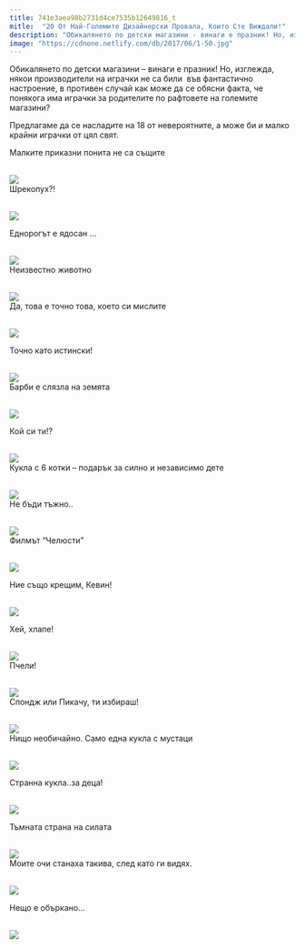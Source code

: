 ```yaml
---
title: 741e3aea98b2731d4ce7535b12649816_t
mitle:  "20 От Най-Големите Дизайнерски Провала, Които Сте Виждали!"
description: "Обикалянето по детски магазини - винаги е празник! Но, изглежда, някои производители на играчки не са били  във фантастично настроение, в противен случай как може да"
image: "https://cdnone.netlify.com/db/2017/06/1-50.jpg"
---
```


 <p>Обикалянето по детски магазини – винаги е празник! Но, изглежда, някои производители на играчки не са били  във фантастично настроение, в противен случай как може да се обясни факта, че понякога има играчки за родителите по рафтовете на големите магазини?</p>      <p>Предлагаме да се насладите на 18 от невероятните, а може би и малко крайни играчки от цял ​​свят.</p> <p> Малките приказни понита не са същите</p> <p> <br/><img src="https://cdnone.netlify.com/db/2017/06/1-50.jpg"/><br/> Шрекопух?!</p>      <p> <br/><img src="https://cdnone.netlify.com/db/2017/06/2-48.jpg"/><br/></p> <p>Еднорогът е ядосан …</p> <p> <br/><img src="https://cdnone.netlify.com/db/2017/08/14891510-maxresdefault-1498735797-650-8e66d40373-1498799865.jpg"/><br/> Неизвестно животно</p> <p> <br/><img src="https://cdnone.netlify.com/db/2017/06/3-50.jpg"/><br/> Да, това е точно това, което си мислите</p>      <p> <br/><img src="https://cdnone.netlify.com/db/2017/06/4-7.png"/></p> <p>Точно като истински!</p> <p> <br/><img src="https://cdnone.netlify.com/db/2017/06/5-47.jpg"/><br/> Барби е слязла на земята</p> <p> <br/><img src="https://cdnone.netlify.com/db/2017/06/6-46.jpg"/><br/></p> <p> Кой си ти!?</p> <p> <br/><img src="https://cdnone.netlify.com/db/2017/06/7-45.jpg"/><br/> Кукла с 6 котки – подарък за силно и независимо дете</p>      <p> <br/><img src="https://cdnone.netlify.com/db/2017/06/8-47.jpg"/><br/> Не бъди тъжно..</p> <p> <br/><img src="https://cdnone.netlify.com/db/2017/06/9-46.jpg"/><br/> Филмът “Челюсти”</p> <p> <br/><img src="https://cdnone.netlify.com/db/2017/06/10-5.png"/></p> <p>Ние също крещим, Кевин!</p>      <p> <br/><img src="https://cdnone.netlify.com/db/2017/06/11-4.png"/></p> <p>Хей, хлапе!</p> <p> <br/><img src="https://cdnone.netlify.com/db/2017/06/12-41.jpg"/><br/> Пчели!</p> <p> <br/><img src="https://cdnone.netlify.com/db/2017/06/13-37.jpg"/><br/> Спондж или Пикачу, ти избираш!</p> <p> <br/><img src="https://cdnone.netlify.com/db/2017/06/14-36.jpg"/><br/> Нищо необичайно. Само една кукла с мустаци</p> <p> <br/><img src="https://cdnone.netlify.com/db/2017/06/15-1.png"/></p> <p>Странна кукла..за деца!</p> <p> <br/><img src="https://cdnone.netlify.com/db/2017/06/16-29.jpg"/><br/></p> <p> Тъмната страна на силата</p> <p> <br/><img src="https://cdnone.netlify.com/db/2017/06/17-24.jpg"/><br/> Моите очи станаха такива, след като ги видях.</p> <p> <br/><img src="https://cdnone.netlify.com/db/2017/06/18.png"/></p> <p>Нещо е объркано…</p> <p> <br/><img src="https://cdnone.netlify.com/db/2017/08/15415560-33512960-2-1502178830-1410-1-1502178830-650-ab0aeaab5d-1502187800.jpg"/><br/></p>       